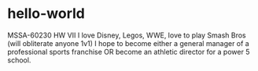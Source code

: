 # hello-world
MSSA-60230 HW VII
I love Disney, Legos, WWE, love to play Smash Bros (will obliterate anyone 1v1)
I hope to become either a general manager of a professional sports franchise OR become an athletic director for a power 5 school.
